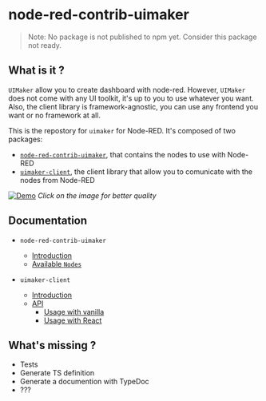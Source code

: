 # node-red-contrib-uimaker

> Note: No package is not published to npm yet. Consider this package not ready.

## What is it ?

`UIMaker` allow you to create dashboard with node-red. However, `UIMaker` does not come with any UI toolkit, it's up to you to use whatever you want. Also, the client library is framework-agnostic, you can use any frontend you want or no framework at all.

This is the repostory for `uimaker` for Node-RED. It's composed of two packages:

- [`node-red-contrib-uimaker`](./nodes/), that contains the nodes to use with Node-RED
- [`uimaker-client`](./client), the client library that allow you to comunicate with the nodes from Node-RED

[![Demo](https://i.imgur.com/pylg5co.gif)](https://i.imgur.com/pylg5co.mp4)
_Click on the image for better quality_

## Documentation

- `node-red-contrib-uimaker`

  - [Introduction](./nodes#node-red-contrib-uimaker)
  - [Available `Nodes`](./nodes#nodes)

- `uimaker-client`

  - [Introduction](./client#uimaker-client)
  - [API](./client/API.md)
    - [Usage with vanilla](./client#directly)
    - [Usage with React](./client#with-react)

## What's missing ?

- Tests
- Generate TS definition
- Generate a documention with TypeDoc
- ???
